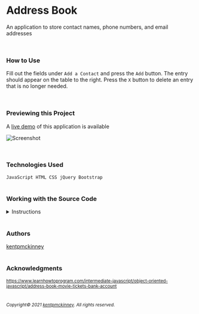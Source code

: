 
# Address Book

An application to store contact names, phone numbers, and email addresses

<br/>

### How to Use
Fill out the fields under <code>Add a Contact</code> and press the <code>Add</code> button.
The entry should appear on the table to the right.
Press the <code>X</code> button to delete an entry that is no longer needed.

<br/>

### Previewing this Project
A [live demo](https://kentpmckinney.github.io/epi-address-book) of this application is available

![Screenshot](http://kentpmckinney.github.io/epi-address-book/epi-address-book.gif)

<br/>

### Technologies Used

<code>JavaScript
HTML
CSS
jQuery
Bootstrap</code>
<br/>
<br/>

### Working with the Source Code

<details markdown="1">
<summary>Instructions</summary>

<br/>
The following are suggestions to help set up a development environment for this project. The actual steps needed may differ slightly depending on the operating system and other factors.
<br/>

### Prerequisites

The following software must be installed and properly configured on the target machine. 



* Git (recommended)
* An updated web browser (Internet Explorer may not be compatible)
<br/>

### Setting up a Development Environment

The following steps are meant to be a quick way to get the project up and running.

1. Download a copy of the source code from: [https://github.com/kentpmckinney/epi-address-book](https://github.com/kentpmckinney/epi-address-book) or clone using the repository link: <code>https://github.com/kentpmckinney/epi-address-book.git</code>
1. Launch a new tab in a web browser
1. Select to open a file location and navigate to the folder location of the source files
1. Choose the file <code>index.html</code>
<br/>



### Deployment<br>
The files provided are ready to be deployed directly to a web server.

</details>

<br/>

### Authors

[kentpmckinney](https://github.com/kentpmckinney)
<br/>
<br/>

### Acknowledgments

<sub markdown="1">https://www.learnhowtoprogram.com/intermediate-javascript/object-oriented-javascript/address-book-movie-tickets-bank-account</sub>
<br/>
<br/>

###### <sub markdown="1">Copyright&copy; 2021 [kentpmckinney](https://github.com/kentpmckinney). All rights reserved.</sub>